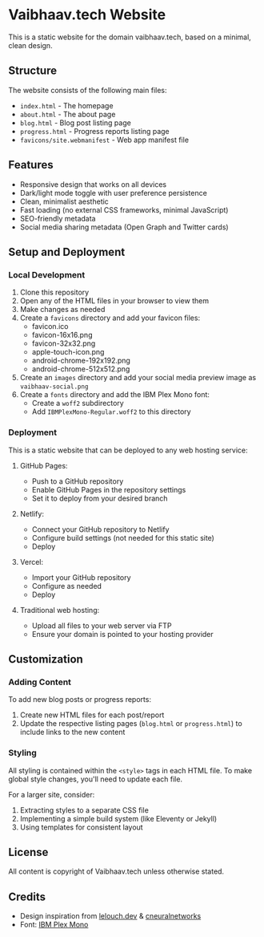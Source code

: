# Vaibhaav.tech Website

This is a static website for the domain vaibhaav.tech, based on a minimal, clean design.

## Structure

The website consists of the following main files:

- `index.html` - The homepage
- `about.html` - The about page
- `blog.html` - Blog post listing page
- `progress.html` - Progress reports listing page
- `favicons/site.webmanifest` - Web app manifest file

## Features

- Responsive design that works on all devices
- Dark/light mode toggle with user preference persistence
- Clean, minimalist aesthetic
- Fast loading (no external CSS frameworks, minimal JavaScript)
- SEO-friendly metadata
- Social media sharing metadata (Open Graph and Twitter cards)

## Setup and Deployment

### Local Development

1. Clone this repository
2. Open any of the HTML files in your browser to view them
3. Make changes as needed
4. Create a `favicons` directory and add your favicon files:
   - favicon.ico
   - favicon-16x16.png
   - favicon-32x32.png
   - apple-touch-icon.png
   - android-chrome-192x192.png
   - android-chrome-512x512.png
5. Create an `images` directory and add your social media preview image as `vaibhaav-social.png`
6. Create a `fonts` directory and add the IBM Plex Mono font:
   - Create a `woff2` subdirectory
   - Add `IBMPlexMono-Regular.woff2` to this directory

### Deployment

This is a static website that can be deployed to any web hosting service:

1. GitHub Pages:
   - Push to a GitHub repository
   - Enable GitHub Pages in the repository settings
   - Set it to deploy from your desired branch

2. Netlify:
   - Connect your GitHub repository to Netlify
   - Configure build settings (not needed for this static site)
   - Deploy

3. Vercel:
   - Import your GitHub repository
   - Configure as needed
   - Deploy

4. Traditional web hosting:
   - Upload all files to your web server via FTP
   - Ensure your domain is pointed to your hosting provider

## Customization

### Adding Content

To add new blog posts or progress reports:

1. Create new HTML files for each post/report
2. Update the respective listing pages (`blog.html` or `progress.html`) to include links to the new content

### Styling

All styling is contained within the `<style>` tags in each HTML file. To make global style changes, you'll need to update each file.

For a larger site, consider:
1. Extracting styles to a separate CSS file
2. Implementing a simple build system (like Eleventy or Jekyll)
3. Using templates for consistent layout

## License

All content is copyright of Vaibhaav.tech unless otherwise stated.

## Credits

- Design inspiration from [lelouch.dev](https://lelouch.dev) & [cneuralnetworks](cneuralnetworks.netlify.app)
- Font: [IBM Plex Mono](https://www.ibm.com/plex/) 